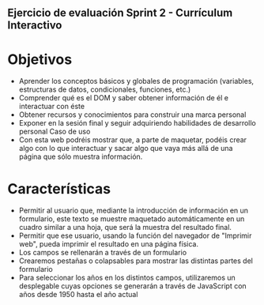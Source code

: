 ## Ejercicio de evaluación Sprint 2 - Currículum Interactivo

# Objetivos
- Aprender los conceptos básicos y globales de programación (variables, estructuras de datos, condicionales, funciones, etc.)
- Comprender qué es el DOM y saber obtener información de él e interactuar con éste
- Obtener recursos y conocimientos para construir una marca personal
- Exponer en la sesión final y seguir adquiriendo habilidades de desarrollo personal
Caso de uso
- Con esta web podréis mostrar que, a parte de maquetar, podéis crear algo con lo que interactuar y sacar algo que vaya más allá de una página que sólo muestra información. 

# Características
- Permitir al usuario que, mediante la introducción de información en un formulario, este texto se muestre maquetado automáticamente en un cuadro similar a una hoja, que será la muestra del resultado final.
- Permitir que ese usuario, usando la función del navegador de "Imprimir web", pueda imprimir el resultado en una página física.
- Los campos se rellenarán a través de un formulario
- Crearemos pestañas o colapsables para mostrar las distintas partes del formulario
- Para seleccionar los años en los distintos campos, utilizaremos un desplegable cuyas opciones se generarán a través de JavaScript con años desde 1950 hasta el año actual

